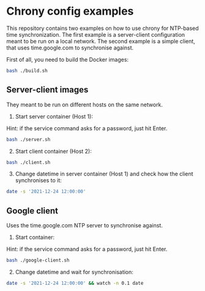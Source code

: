 # Chrony config examples

This repository contains two examples on how to use chrony for NTP-based time synchronization. 
The first example is a server-client configuration meant to be run on a local network.
The second example is a simple client, that uses time.google.com to synchronise against.

First of all, you need to build the Docker images:

```bash
bash ./build.sh
```

## Server-client images

They meant to be run on different hosts on the same network.

1. Start server container (Host 1):

Hint: if the service command asks for a password, just hit Enter.

```bash
bash ./server.sh
```

2. Start client container (Host 2):

```bash
bash ./client.sh
```

3. Change datetime in server container (Host 1) and check how the client synchronises to it:

```bash
date -s '2021-12-24 12:00:00'
```
## Google client

Uses the time.google.com NTP server to synchronise against.

1. Start container:

Hint: if the service command asks for a password, just hit Enter.

```bash
bash ./google-client.sh
```

2. Change datetime and wait for synchronisation:

```bash
date -s '2021-12-24 12:00:00' && watch -n 0.1 date
```